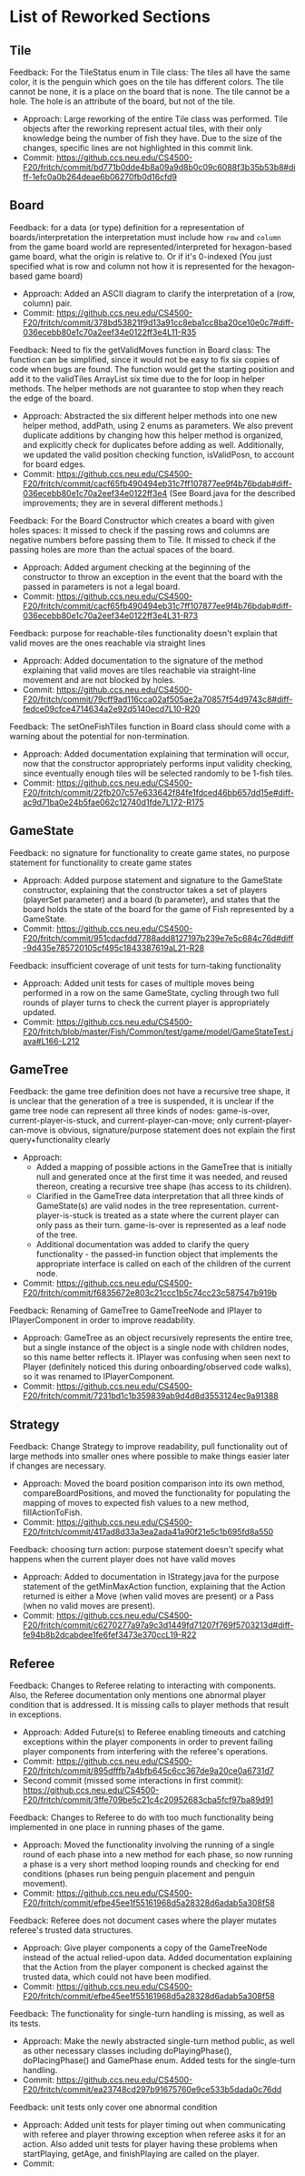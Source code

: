 # List of Reworked Sections

## Tile
Feedback: For the TileStatus enum in Tile class: The tiles all have the same color, it is the penguin which
 goes on the tile has different colors. The tile cannot be none, it is a place on the board that is none. The tile
  cannot be a hole. The hole is an attribute of the board, but not of the tile.
- Approach: Large reworking of the entire Tile class was performed. Tile objects after the
 reworking represent actual tiles, with their only knowledge being the number of fish they have. 
 Due to the size of the changes, specific lines are not highlighted in this commit link.
- Commit: https://github.ccs.neu.edu/CS4500-F20/fritch/commit/bd771b0dde4b8a09a9d8b0c09c6088f3b35b53b8#diff-1efc0a0b264deae6b06270fb0d16cfd9

## Board
Feedback: for a data (or type) definition for a representation of boards/interpretation 
the interpretation must include how `row` and `column` from the game board world are represented/interpreted
for hexagon-based game board, what the origin is relative to. Or if it's 0-indexed
   (You just specified what is row and column not how it is represented for the hexagon-based game board)
- Approach: Added an ASCII diagram to clarify the interpretation of a (row, column) pair.
- Commit: https://github.ccs.neu.edu/CS4500-F20/fritch/commit/378bd53821f9d13a91cc8eba1cc8ba20ce10e0c7#diff-036ecebb80e1c70a2eef34e0122ff3e4L11-R35

Feedback:  Need to fix the getValidMoves function in Board class: The function can be simplified, since it would not be easy to fix six copies of code when bugs are found. 
The function would get the starting position and add it to the validTiles ArrayList six time
 due to the for loop in helper methods. The helper methods are not guarantee to stop when
  they reach the edge of the board.
- Approach: Abstracted the six different helper methods into one new helper method, addPath, using
 2 enums as parameters. We also prevent duplicate additions by changing how this helper
  method is organized, and explicitly check for duplicates before adding as well. Additionally, we
  updated the valid position checking function, isValidPosn, to account for board edges.
- Commit: https://github.ccs.neu.edu/CS4500-F20/fritch/commit/cacf65fb490494eb31c7ff107877ee9f4b76bdab#diff-036ecebb80e1c70a2eef34e0122ff3e4
(See Board.java for the described improvements; they are in several different methods.)

Feedback: For the Board Constructor which creates a board with given holes spaces:
          It missed to check if the passing rows and columns are negative numbers before passing them to Tile.
          It missed to check if the passing holes are more than the actual spaces of the board.
- Approach: Added argument checking at the beginning of the constructor to throw an exception in
 the event that the board with the passed in parameters is not a legal board.
- Commit: https://github.ccs.neu.edu/CS4500-F20/fritch/commit/cacf65fb490494eb31c7ff107877ee9f4b76bdab#diff-036ecebb80e1c70a2eef34e0122ff3e4L31-R73

Feedback: purpose for reachable-tiles functionality doesn't explain that valid moves
            are the ones reachable via straight lines
- Approach: Added documentation to the signature of the method explaining that valid moves are
 tiles reachable via straight-line movement and are not blocked by holes.
- Commit: https://github.ccs.neu.edu/CS4500-F20/fritch/commit/79cff9ad116cca02af505ae2a70857f54d9743c8#diff-fedce09cfce4714634a2e92d5140ecd7L10-R20

Feedback: The setOneFishTiles function in Board class should come with a warning about the potential for non-termination.
- Approach: Added documentation explaining that termination will occur, now that the constructor
 appropriately performs input validity checking, since eventually enough tiles will be selected
  randomly to be 1-fish tiles.
- Commit: https://github.ccs.neu.edu/CS4500-F20/fritch/commit/22fb207c57e633642f84fe1fdced46bb657dd15e#diff-ac9d71ba0e24b5fae062c12740d1fde7L172-R175

## GameState
Feedback: no signature for functionality to create game states, no purpose statement for functionality to create game states
- Approach: Added purpose statement and signature to the GameState constructor, explaining that
 the constructor takes a set of players (playerSet parameter) and a board (b parameter), and
  states that the board holds the state of the board for the game of Fish represented by a
   GameState.
- Commit: https://github.ccs.neu.edu/CS4500-F20/fritch/commit/951cdacfdd7788add8127197b239e7e5c684c76d#diff-9d435e785720105cf495c1843387619aL21-R28

Feedback: insufficient coverage of unit tests for turn-taking functionality
- Approach: Added unit tests for cases of multiple moves being performed in a row on the same
 GameState, cycling through two full rounds of player turns to check the current player is
  appropriately updated.
- Commit: https://github.ccs.neu.edu/CS4500-F20/fritch/blob/master/Fish/Common/test/game/model/GameStateTest.java#L166-L212

## GameTree
Feedback: the game tree definition does not have a recursive tree shape, it is unclear that the
 generation of a tree is suspended, it is unclear if the game tree node can represent all three kinds of nodes:
 game-is-over, current-player-is-stuck, and current-player-can-move;  only current-player-can-move
  is obvious, signature/purpose statement does not explain the first query+functionality clearly
- Approach: 
    - Added a mapping of possible actions in the GameTree that is initially null and
 generated once at the first time it was needed, and reused thereon, creating a recursive tree
  shape (has access to its children). 
    - Clarified in the GameTree data interpretation that all
   three kinds of GameState(s) are valid nodes in the tree representation. current-player-is-stuck
    is treated as a state where the current player can only pass as their turn. game-is-over is
     represented as a leaf node of the tree. 
    - Additional documentation was added to clarify the
      query functionality - the passed-in function object that implements the appropriate interface
       is called on each of the children of the current node.
- Commit: https://github.ccs.neu.edu/CS4500-F20/fritch/commit/f6835672e803c21ccc1b5c74cc23c587547b919b

Feedback: Renaming of GameTree to GameTreeNode and IPlayer to IPlayerComponent in order to
 improve readability. 
- Approach: GameTree as an object recursively represents the entire tree, but a single
  instance of the object is a single node with children nodes, so this name better reflects it. 
  IPlayer was confusing when seen next to Player (definitely noticed this during onboarding/observed
   code walks), so it was renamed to IPlayerComponent. 
- Commit: https://github.ccs.neu.edu/CS4500-F20/fritch/commit/7231bd1c1b359839ab9d4d8d3553124ec9a91388

## Strategy
Feedback: Change Strategy to improve readability, pull functionality out of large methods into
 smaller ones where possible to make things easier later if changes are necessary.
- Approach: Moved the board position comparison into its own method, compareBoardPositions, and
 moved the functionality for populating the mapping of moves to expected fish values to a new
  method, fillActionToFish.
- Commit: https://github.ccs.neu.edu/CS4500-F20/fritch/commit/417ad8d33a3ea2ada41a90f21e5c1b695fd8a550

Feedback: choosing turn action: purpose statement doesn't specify what happens when the current player does not have valid moves
- Approach: Added to documentation in IStrategy.java for the purpose statement of the
 getMinMaxAction function, explaining that the Action returned is either a Move (when valid moves
  are present) or a Pass (when no valid moves are present).
- Commit: https://github.ccs.neu.edu/CS4500-F20/fritch/commit/c6270277a97a9c3d1449fd71207f769f5703213d#diff-fe94b8b2dcabdee1fe6fef3473e370ccL19-R22

## Referee
Feedback: Changes to Referee relating to interacting with components. Also, the Referee
documentation only mentions one abnormal player condition that is addressed. It is missing
calls to player methods that result in exceptions.
- Approach: Added Future(s) to Referee enabling timeouts and catching exceptions within the player
 components in order to prevent failing player components from interfering with the referee's
  operations. 
- Commit: https://github.ccs.neu.edu/CS4500-F20/fritch/commit/895dfffb7a4bfb645c6cc367de9a20ce0a6731d7
- Second commit (missed some interactions in first commit): https://github.ccs.neu.edu/CS4500-F20/fritch/commit/3ffe709be5c21c4c20952683cba5fcf97ba89d91

Feedback: Changes to Referee to do with too much functionality being implemented in one place in
 running phases of the game.
- Approach: Moved the functionality involving the running of a single round of each phase into a
 new method for each phase, so now running a phase is a very short method looping rounds and
  checking for end conditions (phases run being penguin placement and penguin movement).
- Commit:  https://github.ccs.neu.edu/CS4500-F20/fritch/commit/efbe45ee1f55161968d5a28328d6adab5a308f58

Feedback: Referee does not document cases where the player mutates referee's trusted data 
structures.
- Approach: Give player components a copy of the GameTreeNode instead of the actual relied-upon
 data. Added documentation explaining that the Action from the player component is checked
  against the trusted data, which could not have been modified. 
- Commit: https://github.ccs.neu.edu/CS4500-F20/fritch/commit/efbe45ee1f55161968d5a28328d6adab5a308f58

Feedback: The functionality for single-turn handling is missing, as well as its tests.
- Approach: Make the newly abstracted single-turn method public, as well as other necessary classes
including doPlayingPhase(), doPlacingPhase() and GamePhase enum. Added tests for the single-turn handling.
- Commit: https://github.ccs.neu.edu/CS4500-F20/fritch/commit/ea23748cd297b91675760e9ce533b5dada0c76dd

Feedback: unit tests only cover one abnormal condition
- Approach: Added unit tests for player timing out when communicating with referee and
 player throwing exception when referee asks it for an action. Also added unit tests for player
  having these problems when startPlaying, getAge, and finishPlaying are called on the player.
- Commit: 